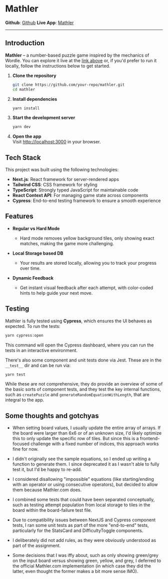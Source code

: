 # Mathler

**Github**: [Github](https://github.com/josephwilliams/mathler)
**Live App**: [Mathler](https://mathler-chi.vercel.app/)  

---

## Introduction

**Mathler** – a number-based puzzle game inspired by the mechanics of Wordle. You can explore it live at the [link above](https://mathler-chi.vercel.app/) or, if you'd prefer to run it locally, follow the instructions below to get started.

1. **Clone the repository**

   ```bash
   git clone https://github.com/your-repo/mathler.git
   cd mathler
   ```

2. **Install dependencies**

   ```bash
   yarn install
   ```

3. **Start the development server**

   ```bash
   yarn dev
   ```

4. **Open the app**  
   Visit [http://localhost:3000](http://localhost:3000) in your browser.

## Tech Stack

This project was built using the following technologies:

- **Next.js**: React framework for server-rendered apps
- **Tailwind CSS**: CSS framework for styling
- **TypeScript**: Strongly typed JavaScript for maintainable code
- **React Context API**: For managing game state across components
- **Cypress**: End-to-end testing framework to ensure a smooth experience

## Features

- **Regular vs Hard Mode**
  - Hard mode removes yellow background tiles, only showing exact matches, making the game more challenging.
- **Local Storage based DB**

  - Your results are stored locally, allowing you to track your progress over time.

- **Dynamic Feedback**
  - Get instant visual feedback after each attempt, with color-coded hints to help guide your next move.

## Testing

Mathler is fully tested using **Cypress**, which ensures the UI behaves as expected. To run the tests:

```bash
yarn cypress:open
```

This command will open the Cypress dashboard, where you can run the tests in an interactive environment.

There's also some component and unit tests done via Jest. These are in the `__test__` dir and can be run via:

```bash
yarn test
```

While these are not comprehensive, they do provide an overview of some of the basic sorts of component tests, and they test the key internal functions, such as `createPuzzle` and `generateRandomEquationWithLength`, that are integral to the app.

## Some thoughts and gotchyas

- When setting board values, I usually update the entire array of arrays. If the board were larger than 6x6 or of an unknown size, I'd likely optimize this to only update the specific row of tiles. But since this is a frontend-focused challenge with a fixed number of indices, this approach works fine for now.

- I didn't originally see the sample equations, so I ended up writing a function to generate them. I since deprecated it as I wasn't able to fully test it, but I'd be happy to re-add.

- I considered disallowing "impossible" equations (like starting/ending with an operator or using consecutive operators), but decided to allow them because Mathler.com does.

- I combined some tests that could have been separated conceptually, such as testing attempt population from local storage to tiles in the board within the board-failure test file.

- Due to compatibility issues between NextJS and Cypress component tests, I ran some unit tests as part of the more "end-to-end" tests, particularly for the StatsCard and DifficultyToggle components.

- I deliberately did not add rules, as they were obviously understood as part of the assignment.

- Some decisions that I was iffy about, such as only showing green/grey on the input board versus showing green, yellow, and grey, I deferred to the official Mathler.com implementation (in which case they did the latter, even thought the former makes a bit more sense IMO).
